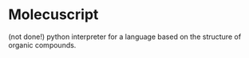 # Molecuscript
(not done!) python interpreter for a language based on the structure of organic compounds.
